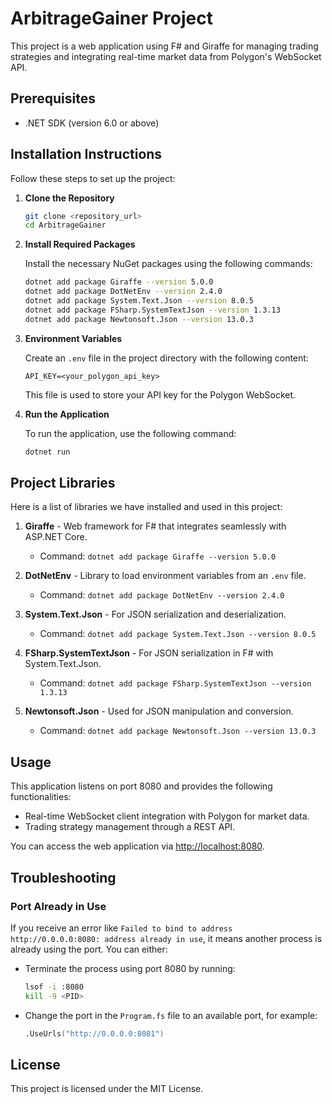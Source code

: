 # ArbitrageGainer Project

This project is a web application using F# and Giraffe for managing trading strategies and integrating real-time market data from Polygon's WebSocket API.

## Prerequisites

- .NET SDK (version 6.0 or above)

## Installation Instructions

Follow these steps to set up the project:

1. **Clone the Repository**
   ```sh
   git clone <repository_url>
   cd ArbitrageGainer
   ```

2. **Install Required Packages**

   Install the necessary NuGet packages using the following commands:

   ```sh
   dotnet add package Giraffe --version 5.0.0
   dotnet add package DotNetEnv --version 2.4.0
   dotnet add package System.Text.Json --version 8.0.5
   dotnet add package FSharp.SystemTextJson --version 1.3.13
   dotnet add package Newtonsoft.Json --version 13.0.3
   ```

3. **Environment Variables**

   Create an `.env` file in the project directory with the following content:

   ```
   API_KEY=<your_polygon_api_key>
   ```
   This file is used to store your API key for the Polygon WebSocket.

4. **Run the Application**

   To run the application, use the following command:

   ```sh
   dotnet run
   ```

## Project Libraries

Here is a list of libraries we have installed and used in this project:

1. **Giraffe** - Web framework for F# that integrates seamlessly with ASP.NET Core.
   - Command: `dotnet add package Giraffe --version 5.0.0`

2. **DotNetEnv** - Library to load environment variables from an `.env` file.
   - Command: `dotnet add package DotNetEnv --version 2.4.0`

3. **System.Text.Json** - For JSON serialization and deserialization.
   - Command: `dotnet add package System.Text.Json --version 8.0.5`

4. **FSharp.SystemTextJson** - For JSON serialization in F# with System.Text.Json.
   - Command: `dotnet add package FSharp.SystemTextJson --version 1.3.13`

5. **Newtonsoft.Json** - Used for JSON manipulation and conversion.
   - Command: `dotnet add package Newtonsoft.Json --version 13.0.3`

## Usage

This application listens on port 8080 and provides the following functionalities:
- Real-time WebSocket client integration with Polygon for market data.
- Trading strategy management through a REST API.

You can access the web application via [http://localhost:8080](http://localhost:8080).

## Troubleshooting

### Port Already in Use
If you receive an error like `Failed to bind to address http://0.0.0.0:8080: address already in use`, it means another process is already using the port. You can either:
- Terminate the process using port 8080 by running:
  ```sh
  lsof -i :8080
  kill -9 <PID>
  ```
- Change the port in the `Program.fs` file to an available port, for example:
  ```fsharp
  .UseUrls("http://0.0.0.0:8081")
  ```

## License

This project is licensed under the MIT License.